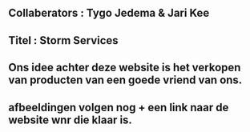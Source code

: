 ## Collaberators : Tygo Jedema & Jari Kee

## Titel : Storm Services

## Ons idee achter deze website is het verkopen van producten van een goede vriend van ons.

## afbeeldingen volgen nog + een link naar de website wnr die klaar is.

